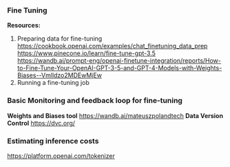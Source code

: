 ### Fine Tuning ###

**Resources:**
1. Preparing data for fine-tuning
https://cookbook.openai.com/examples/chat_finetuning_data_prep
https://www.pinecone.io/learn/fine-tune-gpt-3.5
https://wandb.ai/prompt-eng/openai-finetune-integration/reports/How-to-Fine-Tune-Your-OpenAI-GPT-3-5-and-GPT-4-Models-with-Weights-Biases--Vmlldzo2MDEwMjEw
2. Running a fine-tuning job

### Basic Monitoring and feedback loop for fine-tuning

**Weights and Biases tool**
https://wandb.ai/mateuszpolandtech
**Data Version Control**
https://dvc.org/

### Estimating inference costs ###
https://platform.openai.com/tokenizer

